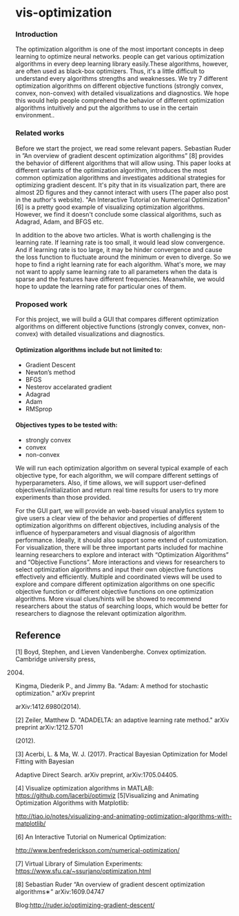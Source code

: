 # vis-optimization

### Introduction 
The optimization algorithm is one of the most important concepts in deep learning to optimize neural networks. people can get various optimization algorithms in every deep learning library easily.These algorithms, however, are often used as black-box optimizers. Thus, it's a little difficult to understand every algorithms strengths and weaknesses. We try 7 different optimization algorithms on different objective functions (strongly convex, convex, non-convex) with detailed visualizations and diagnostics. We hope this would help people comprehend the behavior of different optimization algorithms intuitively and put the algorithms to use in the certain environment.. 

### Related works
Before we start the project, we read some relevant papers. Sebastian Ruder in ”An overview of gradient descent optimization algorithms” [8] provides the behavior of different algorithms that will allow using. This paper looks at different variants of the optimization algorithm, introduces the most common optimization algorithms and investigates additional strategies for optimizing gradient descent. It's pity that in its visualization part, there are almost 2D figures and they cannot interact with users (The paper also post in the author's website). "An Interactive Tutorial on Numerical Optimization"[6] is a pretty good example of visualizing optimization algorithms. However, we find it doesn't conclude some classical algorithms, such as Adagrad, Adam, and BFGS etc.

In addition to the above two articles. What is worth challenging is the learning rate. If learning rate is too small, it would lead slow convergence. And if learning rate is too large, it may be hinder convergence and cause the loss function to fluctuate around the minimum or even to diverge. So we hope to find a right learning rate for each algorithm. What's more, we may not want to apply same learning rate to all parameters when the data is sparse and the features have different frequencies. Meanwhile, we would hope to update the learning rate for particular ones of them.

### Proposed work
For this project, we will build a GUI that compares different optimization algorithms on different objective functions (strongly convex, convex, non-convex) with detailed visualizations and diagnostics. 

#### Optimization algorithms include but not limited to:
- Gradient Descent
- Newton’s method
- BFGS
- Nesterov accelarated gradient
- Adagrad
- Adam
- RMSprop


#### Objectives types to be tested with:
- strongly convex
- convex
- non-convex 

We will run each optimization algorithm on several typical example of each objective type, for each algorithm, we will compare different settings of hyperparameters. Also, if time allows, we will support user-defined objectives/initialization and return real time results for users to try more experiments than those provided.

For the GUI part, we will provide an web-based visual analytics system to give users a clear view of the behavior and properties of different optimization algorithms on different objectives, including analysis of the influence of hyperparameters and visual diagnosis of algorithm performance. Ideally, it should also support some extend of customization. For visualization, there will be three important parts included for machine learning researchers to explore and interact with “Optimization Algorithms” and “Objective Functions”. 
More interactions and views for researchers to select optimization algorithms and input their own objective functions effectively and efficiently. 
Multiple and coordinated views will be used to explore and compare different optimization algorithms on one specific objective function or different objective functions on one optimization algorithms.
More visual clues/hints will be showed to recommend researchers about the status of searching loops, which would be better for researchers to diagnose the relevant optimization algorithm. 

## Reference

[1] Boyd, Stephen, and Lieven Vandenberghe. Convex optimization. Cambridge university press,

2004.

Kingma, Diederik P., and Jimmy Ba. "Adam: A method for stochastic optimization." arXiv preprint

arXiv:1412.6980(2014).

[2] Zeiler, Matthew D. "ADADELTA: an adaptive learning rate method." arXiv preprint arXiv:1212.5701

(2012).

[3] Acerbi, L. & Ma, W. J. (2017). Practical Bayesian Optimization for Model Fitting with Bayesian

Adaptive Direct Search. arXiv preprint, arXiv:1705.04405.

[4] Visualize optimization algorithms in MATLAB: https://github.com/lacerbi/optimviz [5]Visualizing and Animating Optimization Algorithms with Matplotlib:

http://tiao.io/notes/visualizing-and-animating-optimization-algorithms-with-matplotlib/

[6] An Interactive Tutorial on Numerical Optimization:

http://www.benfrederickson.com/numerical-optimization/

[7] Virtual Library of Simulation Experiments: https://www.sfu.ca/~ssurjano/optimization.html

[8] Sebastian Ruder “An overview of gradient descent optimization algorithms∗” arXiv:1609.04747

Blog:http://ruder.io/optimizing-gradient-descent/



